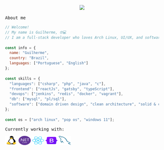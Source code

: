 <div align="center">
  <img src="https://cdna.artstation.com/p/assets/images/images/048/634/874/original/nela-gluhak-pc-3.gif?1650538260" width="150">
</div>

<p><kbd> About me </kbd></p> 

```javascript
// Welcome! 
// My name is Guilherme, 🤓💻
// I am a full-stack developer who loves Arch Linux, UI/UX, and software development. 

const info = {
  name: "Guilherme",
  country: "Brazil",
  languages: ["Portuguese", "English"]
};

const skills = {
  "languages": ["csharp", "php", "java", "c"],
  "frontend": ["reactJs", "gatsby", "typeScript"],
  "devops": ["jenkins", "redis", "docker", "vagrant"],
  "db": ["mysql", "pl/sql"],
  "software": ["domain driven design", "clean architecture", "solid & clean code"],
};

const os = ["arch linux", "pop os", "windows 11"];
```

<!-- Linguagens -->
<div> 
  <p><kbd> Currently working with: </kbd></p> 
  <img title="linux" height="30" width="40" src="https://raw.githubusercontent.com/devicons/devicon/1119b9f84c0290e0f0b38982099a2bd027a48bf1/icons/linux/linux-original.svg" />
  <img title=".net core" height="30" width="40" src="https://raw.githubusercontent.com/devicons/devicon/master/icons/dotnetcore/dotnetcore-original.svg" />
  <img title="react" height="30" width="40" src="https://raw.githubusercontent.com/devicons/devicon/master/icons/react/react-original.svg" />
  <img title="bootstrap" height="30" width="40" src="https://raw.githubusercontent.com/devicons/devicon/master/icons/bootstrap/bootstrap-original.svg" />
  <img title="mysql" height="30" width="40" src="https://raw.githubusercontent.com/devicons/devicon/master/icons/mysql/mysql-original.svg" />
  <p></p>
</div>
